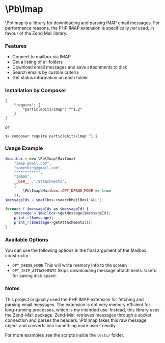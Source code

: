 # \Pb\Imap

\Pb\Imap is a library for downloading and parsing IMAP email messages. For
performance reasons, the PHP IMAP extension is specifically *not* used, in
favour of the Zend Mail library.

### Features

* Connect to mailbox via IMAP
* Get a listing of all folders
* Download email messages and save attachments to disk
* Search emails by custom criteria
* Get status information on each folder

### Installation by Composer

```
{
    "require": {
        "particlebits/imap": "^1.2"
    }
}
```

*or*

```
$> composer require particlebits/imap ^1.2
```

### Usage Example

```php
$mailbox = new \Pb\Imap\Mailbox(
    "imap.gmail.com",
    "something@gmail.com",
    "**********",
    "INBOX",
    __DIR__ .'/attachments',
    [
        \Pb\Imap\Mailbox::OPT_DEBUG_MODE => true
    ]);
$messageIds = $mailbox->searchMailBox('ALL');

foreach ( $messageIds as $messageId) {
    $message = $mailbox->getMessage($messageId);
    print_r($message);
    print_r($message->getAttachments());
}
```

### Available Options

You can use the following options in the final argument of the
Mailbox constructor:

 - `OPT_DEBUG_MODE`
   This will write memory info to the screen
 - `OPT_SKIP_ATTACHMENTS`
   Skips downloading message attachments. Useful for saving disk space.

### Notes

This project originally used the PHP IMAP extension for fetching and
parsing email messages. The extension is not very memory efficient
for long-running processes, which is my intended use. Instead, this
library uses the Zend-Mail package. Zend-Mail retrieves messages through
a socket connection and parses the headers. \Pb\Imap takes this raw
message object and converts into something more user-friendly.

For more examples see the scripts inside the `tests/` folder.